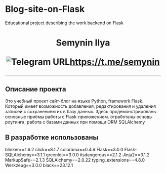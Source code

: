 # Blog-site-on-Flask
Educational project describing the work backend on Flask
<h1 align="center">Semynin Ilya

![Telegram URL](https://www.dampftbeidir.de/mediafiles/tpl/icon-telegram.png)https://t.me/semynin
</h1>

***

## Описание проекта
Это учебный проект сайт-блог на языке Python, framework Flask. 
Который имеет возможность добавления, редактирования и удаления записей с сохранением их в базу данных.
Здесь продемонстрированы основные приёмы работы с Flask-приложением. отработаны основы роутинга, работа с базами данных при помощи ORM SQLAlchemy

## В разработке использованы

blinker==1.6.2
click==8.1.7
colorama==0.4.6
Flask==3.0.0
Flask-SQLAlchemy==3.1.1
greenlet==3.0.0
itsdangerous==2.1.2
Jinja2==3.1.2
MarkupSafe==2.1.3
SQLAlchemy==2.0.22
typing_extensions==4.8.0
Werkzeug==3.0.0
black==23.12.1
